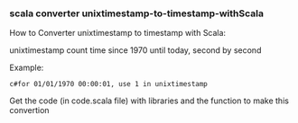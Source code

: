 ### scala converter unixtimestamp-to-timestamp-withScala
How to Converter unixtimestamp to timestamp with Scala:

unixtimestamp count time since 1970 until today, second by second

Example: 

```c#for 01/01/1970 00:00:01, use 1 in unixtimestamp```

Get the code (in code.scala file) with libraries and the function to make this convertion
